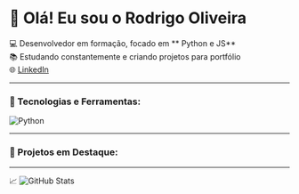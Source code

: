 # 👋 Olá! Eu sou o Rodrigo Oliveira

💻 Desenvolvedor em formação, focado em ** Python e JS**  
📚 Estudando constantemente e criando projetos para portfólio  
🌐 [LinkedIn](https://www.linkedin.com/in/rodrigo-costa97/)

---

### 🚀 Tecnologias e Ferramentas:
![Python](https://img.shields.io/badge/Python-3776AB?style=for-the-badge&logo=python&logoColor=white)

---

### 🌟 Projetos em Destaque:


---

📈 ![GitHub Stats](https://github-readme-stats.vercel.app/api?username=Carioca021&show_icons=true&theme=dark)


